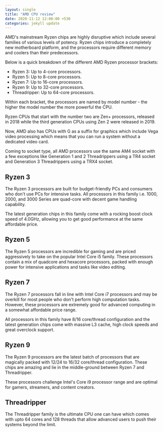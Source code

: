 ```yaml
---
layout: single
title: "AMD CPU review"
date: 2020-11-12 12:00:00 +530
categories: jekyll update
---
```

 
AMD's mainstream Ryzen chips are highly disruptive which include several families of various levels of potency. Ryzen chips introduce a completely new motherboard platform, and the processors require different memory and coolers than their predecessors.
 
Below is a quick breakdown of the different AMD Ryzen processor brackets:
 
 - Ryzen 3: Up to 4-core processors.
 - Ryzen 5: Up to 8-core processors.
 - Ryzen 7: Up to 16-core processors.
 - Ryzen 9: Up to 32-core processors.
 - Threadripper: Up to 64-core processors.
 
Within each bracket, the processors are named by model number - the higher the model number the more powerful the CPU.
 
Ryzen CPUs that start with the number two are Zen+ processors, released in 2018 while the third generation CPUs using Zen 2 were released in 2019. 
 
Now, AMD also has CPUs with G as a suffix for graphics which include Vega video processing which means that you can run a system without a dedicated video card. 
 
Coming to socket type, all AMD processors use the same AM4 socket with a few exceptions like Generation 1 and 2 Threadrippers using a TR4 socket and Generation 3 Threadrippers using a TRX4 socket.
 
## Ryzen 3
 
The Ryzen 3 processors are built for budget-friendly PCs and consumers who don't use PCs for intensive tasks. All processors in this family i.e. 1000, 2000, and 3000 Series are quad-core with decent game handling capability.
 
The latest generation chips in this family come with a rocking boost clock speed of 4.0GHz, allowing you to get good performance at the same affordable price.
 
## Ryzen 5
 
The Ryzen 5 processors are incredible for gaming and are priced aggressively to take on the popular Intel Core i5 family. These processors contain a mix of quadcore and hexacore processors, packed with enough power for intensive applications and tasks like video editing.
 
## Ryzen 7
 
The Ryzen 7 processors fall in line with Intel Core i7 processors and may be overkill for most people who don't perform high computation tasks. However, these processors are extremely good for advanced computing in a somewhat affordable price range. 
 
All processors in this family have 8/16 core/thread configuration and the latest generation chips come with massive L3 cache, high clock speeds and great overclock support.
 
## Ryzen 9
 
The Ryzen 9 processors are the latest batch of processors that are magically packed with 12/24 to 16/32 core/thread configuration. These chips are amazing and lie in the middle-ground between Ryzen 7 and Threadripper.
 
These processors challenge Intel's Core i9 processor range and are optimal for gamers, streamers, and content creators.
 
## Threadripper
 
The Threadripper family is the ultimate CPU one can have which comes with upto 64 cores and 128 threads that allow advanced users to push their systems beyond the limit.
